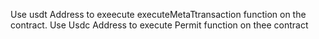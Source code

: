 Use usdt Address to exeecute executeMetaTtransaction function on the contract. 
Use Usdc Address to execute Permit function on thee contract
